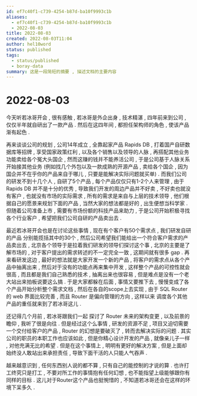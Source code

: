 ```yaml
---
id: ef7c40f1-c739-4254-b87d-ba10f9993c1b
aliases:
  - ef7c40f1-c739-4254-b87d-ba10f9993c1b
  - 2022-08-03
title: 2022-08-03
created: 2022-08-03T11:04
author: hel10word
status: published
tags:
  - status/published
  - boray-data
summary: 这是一段简短的摘要 , 描述文档的主要内容
---
```


# 2022-08-03

今天听若冰哥开会 , 很有感触 , 若冰哥是外企出身 , 技术精湛 , 四年前来到公司 , 仅仅半年就自研出了一款产品 . 然后在这四年间 , 都担任架构师的角色 , 使该产品渐有起色 . 

再来谈谈公司的规划 , 公司14年成立 , 全靠起家产品 Rapids DB , 打着国产自研数据库等招牌 , 享受国家政策红利 , 以及各个销售以及领导的人脉 , 再搭配其他业务功能卖给各个冤大头国企 , 然而这赚的钱并不能养活公司 , 于是公司基于人脉关系开始接其他业务 (例如找几个外包以及一款成熟的开源产品 , 卖给各个国企 , 因为国企并不在乎你的产品来自于哪儿 , 只要是能解决实际问题就买单)  . 而我们公司的研发不到十几个人 , 自研了5个产品 , 每个产品仅仅只有1-2个人来管理 , 由于 Rapids DB 并不是十分的优秀 , 导致我们开发的周边产品并不好卖 , 不好卖也就没有客户 , 也就没有市场的实际需求 , 所有的需求是来自与上层的技术领导 , 他们根据自己的愿景来规划下面的产品 , 当然大家的想法都是好的 , 出生便想当科学家 . 但随着公司准备上市 , 需要有市场份额的科技产品来助力 , 于是公司开始积极寻找各个行业客户 , 希望把我们公司自研的产品卖出去 . 

最近若冰哥开会也是在讨论这些事情 , 现在有个客户有50个需求点 , 我们研发自研的产品 分别能揽括其中的30个 , 然后公司希望我们能给出一个符合客户需求的产品卖出去 , 北京各个领导于是拉着我们研发的领导们探讨这个事 , 北京的主要是了解市场的 , 对于客户提出的需求转述的不一定完全一致 , 这期间就有很多 gap  . 再来看研发这边 , 最好的想法就是大家开发一个新的产品 , 将客户的需求点从各个产品中抽离出来 , 然后对于没有的功能点再来集中开发 , 这样整个产品的可控性就会很高 , 而且都是我们自己熟悉的技术 , 抽离出来也很容易 , 但是难点是没有一个老大站出来拍板说要这么搞 . 于是大家都躲在后面 , 事情又要推下去 , 慢慢变成了各个产品开始分析整个需求文档 , 然后在各自的scope上去实现 , 由于 SQL Router 的 web 界面比较完善 , 而且 Router 是偏向管理的方向 , 这样以来 调度各个其他产品的重任就来到了若冰哥这儿 . 

还记得几个月前 , 若冰哥跟我们一起 探讨了 Router 未来的架构变更 , 以及前景的瞻仰 , 我听了很是向往 . 但是经过这个么事情 , 研发的资源不足 , 项目又迫切需要一个交付给客户的产品 , Router 的幻想是要破灭了 , 转而去解决实际的问题 . 其实公司的职员的本职工作也应该如此 , 但是你精心设计开发的产品 , 就像亲儿子一样 , 对他充满无比的希望 . 但是在这个事情上 , 明明有更好的解决方案 , 但是上面却始终没人敢站出来承担责任 , 导致下面干活的人只能人气吞声 . 

越来越意识到 , 任何东西别人说的都不算 , 只有自己的能控制的才说的算 . 也许打工终究只是打工 , 不要对所工作的事情抱有任何幻想 , 也不能指望上级能够跟你有同样的目标 . 这儿对于Router这个产品也挺惋惜的 , 不知道若冰哥还会在这样的环境下呆多久 . 

